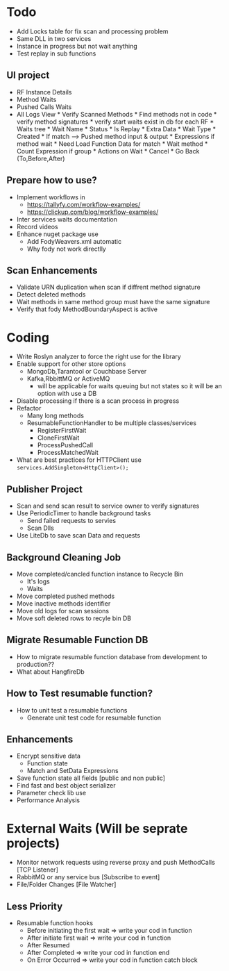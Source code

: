 ﻿# Todo
* Add Locks table for fix scan and processing problem
* Same DLL in two services
* Instance in progress but not wait anything
* Test replay in sub functions
## UI project
* RF Instance Details
* Method Waits
* Pushed Calls Waits
* All Logs View
		* Verify Scanned Methods 
		* Find methods not in code
		* verify method signatures
		* verify start waits exist in db for each RF
		* Waits tree
			* Wait Name
			* Status
			* Is Replay
			* Extra Data
			* Wait Type
			* Created
			* If match --> Pushed method input & output
			* Expressions if method wait
			* Need Load Function Data for match
			* Wait method
			* Count Expression if group
			* Actions on Wait 
				* Cancel
				* Go Back (To,Before,After)

## Prepare how to use?
* Implement workflows in 
	* https://tallyfy.com/workflow-examples/
	* https://clickup.com/blog/workflow-examples/
* Inter services waits documentation
* Record videos
* Enhance nuget package use
	*  Add FodyWeavers.xml automatic
	*  Why fody not work directlly






## Scan Enhancements
* Validate URN duplication when scan if diffrent method signature
* Detect deleted methods
* Wait methods in same method group must have the same signature
* Verify that fody MethodBoundaryAspect is active

# Coding
* Write Roslyn analyzer to force the right use for the library
* Enable support for other store options
	* MongoDb,Tarantool or Couchbase Server
	* Kafka,RbbittMQ or ActiveMQ 
		* will be applicable for waits queuing but not states so it will be an option with use a DB
* Disable processing if there is a scan process in progress
* Refactor 
	* Many long methods
	* ResumableFunctionHandler to be multiple classes/services
		* RegisterFirstWait
		* CloneFirstWait
		* ProcessPushedCall
		* ProcessMatchedWait
* What are best practices for HTTPClient use `services.AddSingleton<HttpClient>();`


## Publisher Project
* Scan and send scan result to service owner to verify signatures
* Use PeriodicTimer to handle background tasks
	* Send failed requests to servies
	* Scan Dlls
* Use LiteDb to save scan Data and requests

## Background Cleaning Job
* Move completed/cancled function instance to Recycle Bin
	* It's logs
	* Waits
* Move completed pushed methods
* Move inactive methods identifier
* Move old logs for scan sessions
* Move soft deleted rows to recyle bin DB

## Migrate Resumable Function DB
* How to migrate resumable function database from development to production??
* What about HangfireDb


## How to Test resumable function?
* How to unit test a resumable functions
	* Generate unit test code for resumable function
		

## Enhancements
* Encrypt sensitive data
	* Function state
	* Match and SetData Expressions
* Save function state all fields [public and non public]
* Find fast and best object serializer
* Parameter check lib use
* Performance Analysis

# External Waits (Will be seprate projects)
* Monitor network requests using reverse proxy and push MethodCalls [TCP Listener]
* RabbitMQ or any service bus [Subscribe to event]
* File/Folder Changes [File Watcher]


## Less Priority
* Resumable function hooks
	* Before initiating the first wait => write your cod in function
	* After initiate first wait => write your cod in function
	* After Resumed
	* After Completed => write your cod in function end
	* On Error Occurred => write your cod in function catch block
